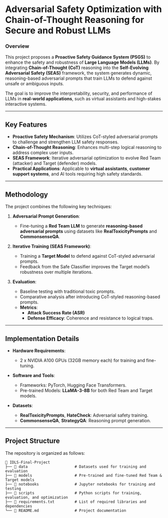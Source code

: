 # **Adversarial Safety Optimization with Chain-of-Thought Reasoning for Secure and Robust LLMs**

### **Overview**  
This project proposes a **Proactive Safety Guidance System (PSGS)** to enhance the safety and robustness of **Large Language Models (LLMs)**. By integrating **Chain-of-Thought (CoT)** reasoning into the **Self-Evolving Adversarial Safety (SEAS)** framework, the system generates dynamic, reasoning-based adversarial prompts that train LLMs to defend against unsafe or ambiguous inputs.

The goal is to improve the interpretability, security, and performance of LLMs in **real-world applications**, such as virtual assistants and high-stakes interactive systems.

---

## **Key Features**  
- **Proactive Safety Mechanism**: Utilizes CoT-styled adversarial prompts to challenge and strengthen LLM safety responses.  
- **Chain-of-Thought Reasoning**: Enhances multi-step logical reasoning to address complex user inputs.  
- **SEAS Framework**: Iterative adversarial optimization to evolve Red Team (attacker) and Target (defender) models.  
- **Practical Applications**: Applicable to **virtual assistants**, **customer support systems**, and AI tools requiring high safety standards.

---

## **Methodology**  
The project combines the following key techniques:  

1. **Adversarial Prompt Generation**:  
   - Fine-tuning a **Red Team LLM** to generate **reasoning-based adversarial prompts** using datasets like **RealToxicityPrompts** and **CommonsenseQA**.  

2. **Iterative Training (SEAS Framework)**:  
   - Training a **Target Model** to defend against CoT-styled adversarial prompts.  
   - Feedback from the Safe Classifier improves the Target model’s robustness over multiple iterations.  

3. **Evaluation**:  
   - Baseline testing with traditional toxic prompts.  
   - Comparative analysis after introducing CoT-styled reasoning-based prompts.  
   - **Metrics**:  
     - **Attack Success Rate (ASR)**  
     - **Defense Efficacy**: Coherence and resistance to logical traps.  

---

## **Implementation Details**  
- **Hardware Requirements**:  
   - 2 x NVIDIA A100 GPUs (32GB memory each) for training and fine-tuning.  

- **Software and Tools**:  
   - Frameworks: PyTorch, Hugging Face Transformers.  
   - Pre-trained Models: **LLaMA-3-8B** for both Red Team and Target models.  

- **Datasets**:  
   - **RealToxicityPrompts**, **HateCheck**: Adversarial safety training.  
   - **CommonsenseQA**, **StrategyQA**: Reasoning prompt generation.  

---

## **Project Structure**  
The repository is organized as follows:  

```plaintext
📁 IDLS-Final-Project  
├── 📂 data                     # Datasets used for training and evaluation  
├── 📂 models                   # Pre-trained and fine-tuned Red Team & Target models  
├── 📂 notebooks                # Jupyter notebooks for training and testing  
├── 📂 scripts                  # Python scripts for training, evaluation, and optimization  
├── 📄 requirements.txt         # List of required libraries and dependencies  
└── 📄 README.md                # Project documentation  
